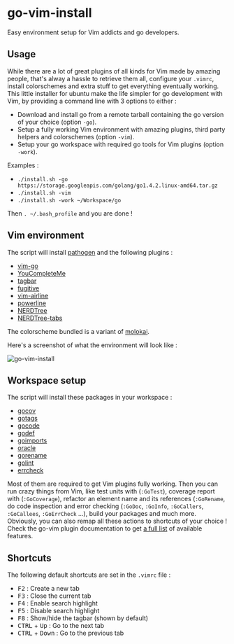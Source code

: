 # go-vim-install
Easy environment setup for Vim addicts and go developers.

## Usage

While there are a lot of great plugins of all kinds for Vim made by amazing people, that's alway a hassle to retrieve them all, configure your `.vimrc`, install colorschemes and extra stuff to get everything eventually working. This little installer for ubuntu make the life simpler for go development with Vim, by providing a command line with 3 options to either :
- Download and install go from a remote tarball containing the go version of your choice (option `-go`).
- Setup a fully working Vim environment with amazing plugins, third party helpers and colorschemes (option `-vim`).
- Setup your go workspace with required go tools for Vim plugins (option `-work`).

Examples :

- `./install.sh -go https://storage.googleapis.com/golang/go1.4.2.linux-amd64.tar.gz`
- `./install.sh -vim`
- `./install.sh -work ~/Workspace/go`

Then `. ~/.bash_profile` and you are done !

## Vim environment

The script will install [pathogen](https://github.com/tpope/vim-pathogen) and the following plugins :

- [vim-go](https://github.com/fatih/vim-go)
- [YouCompleteMe](https://github.com/Valloric/YouCompleteMe)
- [tagbar](https://github.com/majutsushi/tagbar)
- [fugitive](https://github.com/tpope/vim-fugitive)
- [vim-airline](https://github.com/bling/vim-airline)
- [powerline](https://github.com/powerline/powerline)
- [NERDTree](https://github.com/scrooloose/nerdtree)
- [NERDTree-tabs](https://github.com/jistr/vim-nerdtree-tabs)

The colorscheme bundled is a variant of [molokai](https://github.com/fatih/molokai).

Here's a screenshot of what the environment will look like :

![go-vim-install](https://raw.githubusercontent.com/xlucas/go-vim-install/master/screenshot.png)

## Workspace setup

The script will install these packages in your workspace :
- [gocov](https://github.com/axw/gocov)
- [gotags](https://github.com/jstemmer/gotags)
- [gocode](https://github.com/nsf/gocode)
- [godef](https://github.com/rogpeppe/godef)
- [goimports](https://golang.org/x/tools/cmd/goimports)
- [oracle](https://golang.org/x/tools/cmd/oracle)
- [gorename](https://golang.org/x/tools/cmd/gorename)
- [golint](https://github.com/golang/lint)
- [errcheck](https://github.com/kisielk/errcheck)

Most of them are required to get Vim plugins fully working. Then you can run crazy things from Vim, like test units with (`:GoTest`), coverage report with (`:GoCoverage`), refactor an element name and its references (`:GoRename`, do code inspection and error checking (`:GoDoc`, `:GoInfo`, `:GoCallers`, `:GoCallees`, `:GoErrCheck` ...), build your packages and much more. Obviously, you can also remap all these actions to shortcuts of your choice ! Check the go-vim plugin documentation to get [a full list](https://github.com/fatih/vim-go/blob/master/doc/vim-go.txt) of available features.

## Shortcuts

The following default shortcuts are set in the `.vimrc` file :

- <kbd>F2</kbd> : Create a new tab
- <kbd>F3</kbd> : Close the current tab
- <kbd>F4</kbd> : Enable search highlight
- <kbd>F5</kbd> : Disable search highlight
- <kbd>F8</kbd> : Show/hide the tagbar (shown by default)
- <kbd>CTRL</kbd> + <kbd>Up</kbd> : Go to the next tab
- <kbd>CTRL</kbd> + <kbd>Down</kbd> : Go to the previous tab

